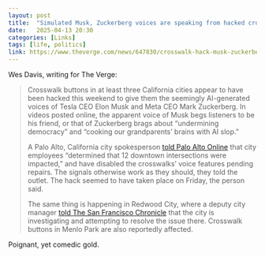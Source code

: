 ```yaml
---
layout: post
title:  "Simulated Musk, Zuckerberg voices are speaking from hacked crosswalk buttons"
date:   2025-04-13 20:30
categories: [Links]
tags: [life, politics]
link: https://www.theverge.com/news/647830/crosswalk-hack-musk-zuckerberg-voices-california
---
```


Wes Davis, writing for The Verge:

>Crosswalk buttons in at least three California cities appear to have been hacked this weekend to give them the seemingly AI-generated voices of Tesla CEO Elon Musk and Meta CEO Mark Zuckerberg. In videos posted online, the apparent voice of Musk begs listeners to be his friend, or that of Zuckerberg brags about “undermining democracy” and “cooking our grandparents’ brains with AI slop.”
>
>A Palo Alto, California city spokesperson [told Palo Alto Online](https://www.paloaltoonline.com/technology/2025/04/12/silicon-valley-crosswalk-buttons-apparently-hacked-to-imitate-musk-zuckerberg-voices/) that city employees “determined that 12 downtown intersections were impacted,” and have disabled the crosswalks’ voice features pending repairs. The signals otherwise work as they should, they told the outlet. The hack seemed to have taken place on Friday, the person said.
>
>The same thing is happening in Redwood City, where a deputy city manager [told The San Francisco Chronicle](https://www.sfchronicle.com/bayarea/article/zuckerberg-musk-crosswalk-recordings-20273686.php) that the city is investigating and attempting to resolve the issue there. Crosswalk buttons in Menlo Park are also reportedly affected.

Poignant, yet comedic gold.
